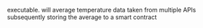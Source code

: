 executable. will average temperature data taken from multiple APIs subsequently storing the average to a smart contract
